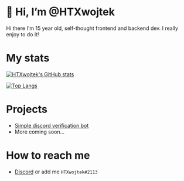 # 👋 Hi, I’m @HTXwojtek

Hi there I'm 15 year old, self-thought frontend and backend dev. I really enjoy to do it!



# My stats
  
<!--[![HTXwojtek's GitHub stats](https://github-readme-stats.vercel.app/api?username=HTXwojtek)](https://github.com/anuraghazra/github-readme-stats)-->
[![HTXwojtek's GitHub stats](https://github-readme-stats.vercel.app/api?username=HTXwojtek?theme=radical)](https://github.com/anuraghazra/github-readme-stats)



<!--![HTXwojtek's GitHub stats](https://github-readme-stats.vercel.app/api?username=HTXwojtek&show_icons=true)-->


<!--![HTXwojtek's GitHub stats](https://github-readme-stats.vercel.app/api?username=HTXalpha&show_icons=true&theme=radical)-->
<!--[![Top Langs](https://github-readme-stats.vercel.app/api/top-langs/?username=HTXalpha)](https://github.com/anuraghazra/github-readme-stats)-->
[![Top Langs](https://github-readme-stats.vercel.app/api/top-langs/?username=HTXwojtek&layout=compact)](https://github.com/anuraghazra/github-readme-stats)


# Projects

* [Simple discord verification bot](https://github.com/HTXwojtek/Simple-Discord-verification-bot)
* More coming soon...


# How to reach me

- [Discord](https://discord.com/users/591899182793621527) or add me `HTXwojtek#2113`







<!---
- 👋 Hi, I’m @HTXalpha
- 👀 I’m in the process if creating a multipurpose discord bot.
- 🌱 I’m currently learning Javascript
- 📫 How to reach me ...
* You can reach me on discord HTXwojtek#2113
--->
<!---
HTXwojtek/HTXwojtek is a ✨ special ✨ repository because its `README.md` (this file) appears on your GitHub profile.
You can click the Preview link to take a look at your changes.
--->











<!--- 👋 Hi, I’m @HTXwojtek
- 👀 I’m interested in ...
- 🌱 I’m currently learning ...
- 💞️ I’m looking to collaborate on ...
- 📫 How to reach me ...--->

<!---
HTXwojtek/HTXwojtek is a ✨ special ✨ repository because its `README.md` (this file) appears on your GitHub profile.
You can click the Preview link to take a look at your changes.
--->

